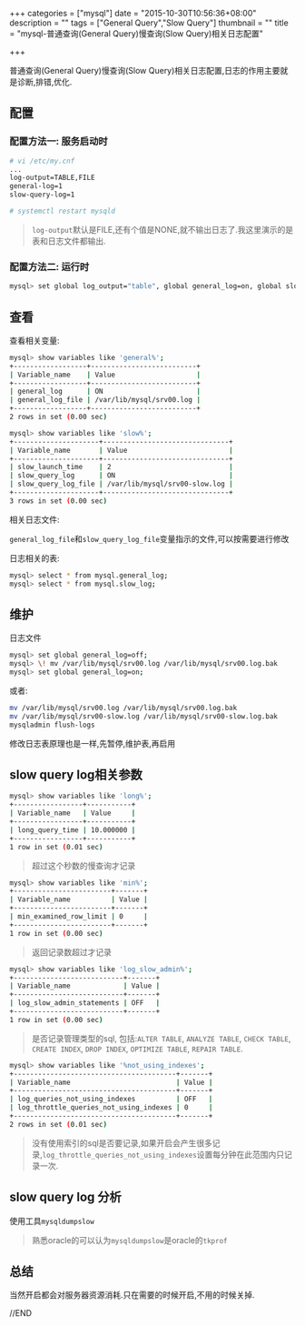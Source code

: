 +++
categories = ["mysql"]
date = "2015-10-30T10:56:36+08:00"
description = ""
tags = ["General Query","Slow Query"]
thumbnail = ""
title = "mysql-普通查询(General Query)慢查询(Slow Query)相关日志配置"

+++

普通查询(General Query)慢查询(Slow Query)相关日志配置,日志的作用主要就是诊断,排错,优化.

<!--more-->

## 配置

### 配置方法一: 服务启动时

```sh
# vi /etc/my.cnf
...
log-output=TABLE,FILE
general-log=1
slow-query-log=1

# systemctl restart mysqld
```

> `log-output`默认是FILE,还有个值是NONE,就不输出日志了.我这里演示的是表和日志文件都输出.

### 配置方法二: 运行时

```sh
mysql> set global log_output="table", global general_log=on, global slow_query_log=on;
```

## 查看


查看相关变量:

```sh
mysql> show variables like 'general%';
+------------------+--------------------------+
| Variable_name    | Value                    |
+------------------+--------------------------+
| general_log      | ON                       |
| general_log_file | /var/lib/mysql/srv00.log |
+------------------+--------------------------+
2 rows in set (0.00 sec)

mysql> show variables like 'slow%';
+---------------------+-------------------------------+
| Variable_name       | Value                         |
+---------------------+-------------------------------+
| slow_launch_time    | 2                             |
| slow_query_log      | ON                            |
| slow_query_log_file | /var/lib/mysql/srv00-slow.log |
+---------------------+-------------------------------+
3 rows in set (0.00 sec)
```

相关日志文件:

`general_log_file`和`slow_query_log_file`变量指示的文件,可以按需要进行修改

日志相关的表:

```sh
mysql> select * from mysql.general_log;
mysql> select * from mysql.slow_log;
```

## 维护

日志文件

```sh
mysql> set global general_log=off;
mysql> \! mv /var/lib/mysql/srv00.log /var/lib/mysql/srv00.log.bak
mysql> set global general_log=on;
```

或者:

```sh
mv /var/lib/mysql/srv00.log /var/lib/mysql/srv00.log.bak
mv /var/lib/mysql/srv00-slow.log /var/lib/mysql/srv00-slow.log.bak
mysqladmin flush-logs
```

修改日志表原理也是一样,先暂停,维护表,再启用

## slow query log相关参数

```sh
mysql> show variables like 'long%';
+-----------------+-----------+
| Variable_name   | Value     |
+-----------------+-----------+
| long_query_time | 10.000000 |
+-----------------+-----------+
1 row in set (0.01 sec)
```

> 超过这个秒数的慢查询才记录

```sh
mysql> show variables like 'min%';
+------------------------+-------+
| Variable_name          | Value |
+------------------------+-------+
| min_examined_row_limit | 0     |
+------------------------+-------+
1 row in set (0.00 sec)
```

> 返回记录数超过才记录

```sh
mysql> show variables like 'log_slow_admin%';
+---------------------------+-------+
| Variable_name             | Value |
+---------------------------+-------+
| log_slow_admin_statements | OFF   |
+---------------------------+-------+
1 row in set (0.00 sec)
```

> 是否记录管理类型的sql, 包括:`ALTER TABLE`, `ANALYZE TABLE`, `CHECK TABLE`, `CREATE INDEX`, `DROP INDEX`, `OPTIMIZE TABLE`, `REPAIR TABLE`.

```sh
mysql> show variables like '%not_using_indexes';
+----------------------------------------+-------+
| Variable_name                          | Value |
+----------------------------------------+-------+
| log_queries_not_using_indexes          | OFF   |
| log_throttle_queries_not_using_indexes | 0     |
+----------------------------------------+-------+
2 rows in set (0.01 sec)
```

> 没有使用索引的sql是否要记录,如果开启会产生很多记录,`log_throttle_queries_not_using_indexes`设置每分钟在此范围内只记录一次.

## slow query log 分析

使用工具`mysqldumpslow`

> 熟悉oracle的可以认为`mysqldumpslow`是oracle的`tkprof`

## 总结

当然开启都会对服务器资源消耗.只在需要的时候开启,不用的时候关掉.

//END

